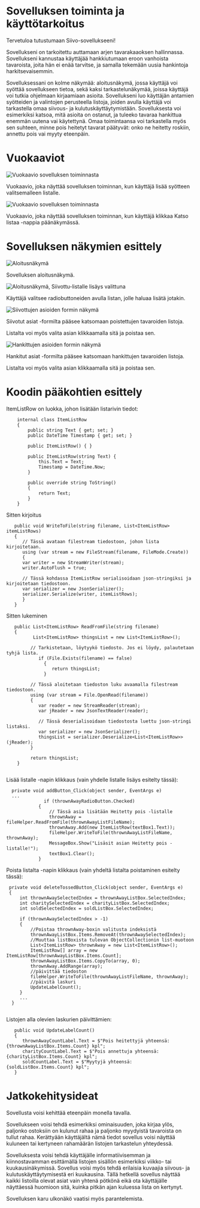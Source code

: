 # Sovelluksen toiminta ja käyttötarkoitus
Tervetuloa tutustumaan Siivo-sovellukseeni! 

Sovellukseni on tarkoitettu auttamaan arjen tavarakaaoksen hallinnassa. Sovellukseni kannustaa käyttäjää hankkiutumaan eroon vanhoista tavaroista, joita hän ei enää tarvitse, ja samalla tekemään uusia hankintoja harkitsevaisemmin. 

Sovelluksessani on kolme näkymää: aloitusnäkymä, jossa käyttäjä voi syöttää sovellukseen tietoa, sekä kaksi tarkastelunäkymää, joissa käyttäjä voi tutkia ohjelmaan kirjaamiaan asioita. Sovellukseni luo käyttäjän antamien syötteiden ja valintojen perusteella listoja, joiden avulla käyttäjä voi tarkastella omaa siivous- ja kulutuskäyttäytymistään. Sovelluksesta voi esimerkiksi katsoa, mitä asioita on ostanut, ja tuleeko tavaraa hankittua enemmän uutena vai käytettynä. Omaa toimintaansa voi tarkastella myös sen suhteen, minne pois heitetyt tavarat päätyvät: onko ne heitetty roskiin, annettu pois vai myyty eteenpäin. 

# Vuokaaviot
![Vuokaavio sovelluksen toiminnasta](Screenshots/1_Vuokaavio.JPG)

Vuokaavio, joka näyttää sovelluksen toiminnan, kun käyttäjä lisää syötteen valitsemalleen listalle.

![Vuokaavio sovelluksen toiminnasta](Screenshots/2_Vuokaavio.JPG)

Vuokaavio, joka näyttää sovelluksen toiminnan, kun käyttäjä klikkaa Katso listaa -nappia päänäkymässä.

# Sovelluksen näkymien esittely
![Aloitusnäkymä](Screenshots/1_Aloitusnäkymä.png)

Sovelluksen aloitusnäkymä.


![Aloitusnäkymä, Siivottu-listalle lisäys valittuna](Screenshots/2_Aloitusnäkymä.png)

Käyttäjä valitsee radiobuttoneiden avulla listan, jolle haluaa lisätä jotakin.


![Siivottujen asioiden formin näkymä](Screenshots/3_Siivotut_asiat_formi.png)

Siivotut asiat -formilta pääsee katsomaan poistettujen tavaroiden listoja. 

Listalta voi myös valita asian klikkaamalla sitä ja poistaa sen.


![Hankittujen asioiden formin näkymä](Screenshots/4_Hankitut_asiat_formi.png)

Hankitut asiat -formilta pääsee katsomaan hankittujen tavaroiden listoja. 

Listalta voi myös valita asian klikkaamalla sitä ja poistaa sen.

# Koodin pääkohtien esittely
ItemListRow on luokka, johon lisätään listarivin tiedot:

```
    internal class ItemListRow
    {
        public string Text { get; set; }
        public DateTime Timestamp { get; set; }

        public ItemListRow() { }

        public ItemListRow(string Text) {
            this.Text = Text;
            Timestamp = DateTime.Now;
        }

        public override string ToString()
        {
            return Text;
        }
    }

```
Sitten kirjoitus

```
   public void WriteToFile(string filename, List<ItemListRow> itemListRows) 
   {
      // Tässä avataan filestream tiedostoon, johon lista kirjoitetaan.
      using (var stream = new FileStream(filename, FileMode.Create))
      {
      var writer = new StreamWriter(stream);
      writer.AutoFlush = true;

      // Tässä kohdassa ItemListRow serialisoidaan json-stringiksi ja kirjoitetaan tiedostoon.
      var serializer = new JsonSerializer();
      serializer.Serialize(writer, itemListRows);
      }
   }
```

Sitten lukeminen

``` 
   public List<ItemListRow> ReadFromFile(string filename)
   {
          List<ItemListRow> thingsList = new List<ItemListRow>();
     
         // Tarkistetaan, löytyykö tiedosto. Jos ei löydy, palautetaan tyhjä lista.
            if (File.Exists(filename) == false)
              {
                 return thingsList;
              }

         // Tässä aloitetaan tiedoston luku avaamalla filestream tiedostoon.
         using (var stream = File.OpenRead(filename)) 
         { 
            var reader = new StreamReader(stream);
            var jReader = new JsonTextReader(reader);

            // Tässä deserialisoidaan tiedostosta luettu json-stringi listaksi.
            var serializer = new JsonSerializer();
            thingsList = serializer.Deserialize<List<ItemListRow>>(jReader);
         }

         return thingsList;
    }
 
``` 
Lisää listalle -napin klikkaus (vain yhdelle listalle lisäys esitelty tässä):

```
  private void addButton_Click(object sender, EventArgs e)
  ...
              if (thrownAwayRadioButton.Checked)
            {
                // Tässä asia lisätään Heitetty pois -listalle
                thrownAway = fileHelper.ReadFromFile(thrownAwayListFileName);
                thrownAway.Add(new ItemListRow(textBox1.Text));
                fileHelper.WriteToFile(thrownAwayListFileName, thrownAway);
                MessageBox.Show("Lisäsit asian Heitetty pois -listalle!");
                textBox1.Clear();
            }
```

Poista listalta -napin klikkaus (vain yhdeltä listalta poistaminen esitelty tässä):

```
 private void deleteTossedButton_Click(object sender, EventArgs e)
 {
     int thrownAwaySelectedIndex = thrownAwayListBox.SelectedIndex;
     int charitySelectedIndex = charityListBox.SelectedIndex;
     int soldSelectedIndex = soldListBox.SelectedIndex;

     if (thrownAwaySelectedIndex > -1)
     {
         //Poistaa thrownAway-boxin valitusta indeksistä
         thrownAwayListBox.Items.RemoveAt(thrownAwaySelectedIndex);
         //Muuttaa listBoxista tulevan ObjectCollectionin list-muotoon
         List<ItemListRow> thrownAway = new List<ItemListRow>();
         ItemListRow[] array = new ItemListRow[thrownAwayListBox.Items.Count];
         thrownAwayListBox.Items.CopyTo(array, 0);
         thrownAway.AddRange(array);
         //päivittää tiedoston
         fileHelper.WriteToFile(thrownAwayListFileName, thrownAway);
         //päivitä laskuri
         UpdateLabelCount();
     }
	 ...
  }
  
``` 

Listojen alla olevien laskurien päivittämien:

``` 
   public void UpdateLabelCount()
   {
      thrownAwayCountLabel.Text = $"Pois heitettyjä yhteensä: {thrownAwayListBox.Items.Count} kpl";
      charityCountLabel.Text = $"Pois annettuja yhteensä: {charityListBox.Items.Count} kpl";
      soldCountLabel.Text = $"Myytyjä yhteensä: {soldListBox.Items.Count} kpl";
   }
``` 
# Jatkokehitysideat
Sovellusta voisi kehittää eteenpäin monella tavalla. 

Sovellukseen voisi tehdä esimerkiksi ominaisuuden, joka kirjaa ylös, paljonko ostoksiin on kulunut rahaa ja paljonko myydyistä tavaroista on tullut rahaa. Kerättyään käyttäjältä nämä tiedot sovellus voisi näyttää kuluneen tai kertyneen rahamäärän listojen tarkastelun yhteydessä. 

Sovelluksesta voisi tehdä käyttäjälle informatiivisemman ja kiinnostavamman esittämällä listojen sisällön esimerkiksi viikko- tai kuukausinäkymissä. Sovellus voisi myös tehdä erilaisia kuvaajia siivous- ja kulutuskäyttäytymisestä eri kuukausina. Tällä hetkellä sovellus näyttää kaikki listoilla olevat asiat vain yhtenä pötkönä eikä ota käyttäjälle näyttäessä huomioon sitä, kuinka pitkän ajan kuluessa lista on kertynyt. 

Sovelluksen karu ulkonäkö vaatisi myös parantelemista.


